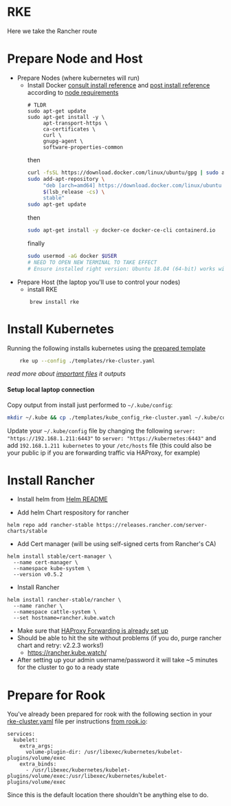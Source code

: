 # RKE
Here we take the Rancher route

# Prepare Node and Host
- Prepare Nodes (where kubernetes will run)
    - Install Docker [consult install reference](https://docs.docker.com/install/linux/docker-ce/ubuntu/) and [post install reference](https://docs.docker.com/install/linux/linux-postinstall/) according to [node requirements](https://rancher.com/docs/rancher/v2.x/en/installation/requirements/)
        ```
        # TLDR
        sudo apt-get update
        sudo apt-get install -y \
             apt-transport-https \
             ca-certificates \
             curl \
             gnupg-agent \
             software-properties-common
        ```
        then
        ```bash
        curl -fsSL https://download.docker.com/linux/ubuntu/gpg | sudo apt-key add -
        sudo add-apt-repository \
             "deb [arch=amd64] https://download.docker.com/linux/ubuntu \
             $(lsb_release -cs) \
             stable"
        sudo apt-get update
        ```
        then
        ```bash
        sudo apt-get install -y docker-ce docker-ce-cli containerd.io
        ```
        finally
        ```bash
        sudo usermod -aG docker $USER
        # NEED TO OPEN NEW TERMINAL TO TAKE EFFECT
        # Ensure installed right version: Ubuntu 18.04 (64-bit) works with Docker 18.09.x
        ```
- Prepare Host (the laptop you'll use to control your nodes)
    - install RKE 
    ```
        brew install rke
    ```

# Install Kubernetes
Running the following installs kubernetes using the [prepared template](./templates/rke-cluster.yaml)

```bash
    rke up --config ./templates/rke-cluster.yaml
```
*read more about [important files](https://rancher.com/docs/rke/latest/en/installation/#kubernetes-cluster-state) it outputs*

#### Setup local laptop connection
Copy output from install just performed to `~/.kube/config`:

```bash
mkdir ~/.kube && cp ./templates/kube_config_rke-cluster.yaml ~/.kube/config
```
Update your `~/.kube/config` file by changing the following `server: "https://192.168.1.211:6443"` to `server: "https://kubernetes:6443"`
and add `192.168.1.211 kubernetes` to your `/etc/hosts` file (this could also be your public ip if you are forwarding traffic via HAProxy, for example)

# Install Rancher

- Install helm from [Helm README](./README.helm.md)

- Add helm Chart respository for rancher
```
helm repo add rancher-stable https://releases.rancher.com/server-charts/stable
```
- Add Cert manager (will be using self-signed certs from Rancher's CA)
```
helm install stable/cert-manager \
  --name cert-manager \
  --namespace kube-system \
  --version v0.5.2
```
- Install Rancher
```
helm install rancher-stable/rancher \
  --name rancher \
  --namespace cattle-system \
  --set hostname=rancher.kube.watch
```
- Make sure that [HAProxy Forwarding is already set up](./README.haproxy.md)
- Should be able to hit the site without problems (if you do, purge rancher chart and retry: v2.2.3 works!)
    - https://rancher.kube.watch/
- After setting up your admin username/password it will take ~5 minutes for the cluster to go to a ready state

# Prepare for Rook

You've already been prepared for rook with the following section in your [rke-cluster.yaml](./templates/rke-cluster.yaml) file per instructions [from rook.io](https://rook.io/docs/rook/v1.0/flexvolume.html#platform-specific-flexvolume-path):
```
services:
  kubelet:
    extra_args:
      volume-plugin-dir: /usr/libexec/kubernetes/kubelet-plugins/volume/exec
    extra_binds:
      - /usr/libexec/kubernetes/kubelet-plugins/volume/exec:/usr/libexec/kubernetes/kubelet-plugins/volume/exec
```
Since this is the default location there shouldn't be anything else to do.


